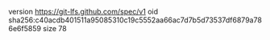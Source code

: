 version https://git-lfs.github.com/spec/v1
oid sha256:c40acdb401511a95085310c19c5552aa66ac7d7b5d73537df6879a786e6f5859
size 78
